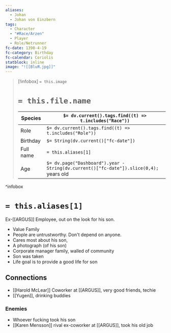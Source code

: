 ```yaml
---
aliases:
  - Johan
  - Johan von Einzbern
tags:
  - Character
  - "#Race/Arzen"
  - Player
  - Role/Netrunner
fc-date: 1398-4-19
fc-category: Birthday
fc-calendar: Coriolis
statblock: inline
image: "![[BluЯ.jpg]]"
---
```

> [!infobox]
> `= this.image`
> # `= this.file.name`
> | Species | `$= dv.current().tags.find((t) => t.includes("Race"))` |
> | ---- | ---- |
> | Role | `$= dv.current().tags.find((t) => t.includes("Role"))` |
> | Birthday | `$= String(dv.current()["fc-date"])` |
> | Full name | `= this.aliases[1]`|
> | Age | `$= dv.page("Dashboard").year - String(dv.current()["fc-date"]).slice(0,4);` years old|
^infobox
# `= this.aliases[1]`
Ex-[[ARGUS]] Employee, out on the look for his son.

- Value Family
- People are untrustworthy. Don't depend on anyone.
- Cares most about his son, 
- A photograph (of his son)
- Corporate manager family, walled of community
- Son was taken
- Life goal is to provide a good life for son
## Connections
- [[Harold McLear]] Coworker at [[ARGUS]], very good friends, techie
- [[Yugen]], drinking buddies
### Enemies
- Whoever fucking took his son
- [[Karen Mensson]] rival ex-coworker at [[ARGUS]], took his old job 
